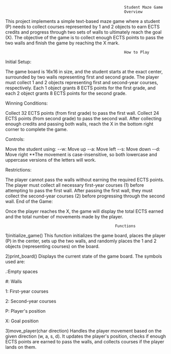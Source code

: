                                                         Student Maze Game
                                                        Overview
This project implements a simple text-based maze game where a student (P) needs to collect courses represented by 1 and 2 objects to earn ECTS credits and progress through two sets of walls to ultimately reach the goal (X). The objective of the game is to collect enough ECTS points to pass the two walls and finish the game by reaching the X mark.

                                                        How to Play
Initial Setup:

The game board is 16x16 in size, and the student starts at the exact center, surrounded by two walls representing first and second grade.
The player must collect 1 and 2 objects representing first and second-year courses, respectively.
Each 1 object grants 8 ECTS points for the first grade, and each 2 object grants 8 ECTS points for the second grade.

Winning Conditions:

Collect 32 ECTS points (from first grade) to pass the first wall.
Collect 24 ECTS points (from second grade) to pass the second wall.
After collecting enough credits and passing both walls, reach the X in the bottom right corner to complete the game.

Controls:

Move the student using:
--w: Move up
--a: Move left
--s: Move down
--d: Move right
**The movement is case-insensitive, so both lowercase and uppercase versions of the letters will work.

Restrictions:

The player cannot pass the walls without earning the required ECTS points.
The player must collect all necessary first-year courses (1) before attempting to pass the first wall.
After passing the first wall, they must collect the second-year courses (2) before progressing through the second wall.
End of the Game:

Once the player reaches the X, the game will display the total ECTS earned and the total number of movements made by the player.

                                                    Functions
1)initialize_game()
This function initializes the game board, places the player (P) in the center, sets up the two walls, and randomly places the 1 and 2 objects (representing courses) on the board.

2)print_board()
Displays the current state of the game board. The symbols used are:

.:Empty spaces

#: Walls

1: First-year courses

2: Second-year courses

P: Player's position

X: Goal position

3)move_player(char direction)
Handles the player movement based on the given direction (w, a, s, d). It updates the player's position, checks if enough ECTS points are earned to pass the walls, and collects courses if the player lands on them.
